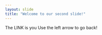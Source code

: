 ```yaml
---
layout: slide
title: "Welcome to our second slide!"
---
```

The LINK is you
Use the left arrow to go back!